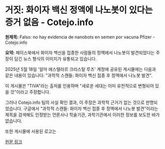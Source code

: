 # 거짓: 화이자 백신 정액에 나노봇이 있다는 증거 없음 - Cotejo.info

**원제목:** Falso: no hay evidencia de nanobots en semen por vacuna Pfizer - Cotejo.info

**요약:** 페이스북에서 화이자 백신을 접종한 사람들의 정액에서 나노봇이 발견되었다는 주장이 담긴 뉴스 형식의 이미지가 유통되고 있습니다.

2025년 5월 18일 '알마 에스텔라르 크리스탈 루즈' 계정에 공유된 게시물에는 다음과 같은 내용이 있습니다: "과학적 스캔들: 화이자 백신 접종 후 정액에서 나노봇 발견".

이 게시물은 "TIVA"라는 출처를 인용하며 "새로운 세대는 이미 유전적으로 변형되어 있을 것"이라고 주장합니다.

그러나 Cotejo.info 팀의 사실 확인 결과, 이 주장은 과학적 근거가 없는 것으로 판명되었습니다. 구글에서 "과학적 스캔들: 화이자 백신 접종 후 정액에서 나노봇 발견"이라는 제목을 검색해도 인정받는 언론사나 학술기관, 과학기관에서 이러한 정보를 보도한 바가 없습니다.

또한 게시물에 사용된 로고는

[원문 링크](https://cotejo.info/2025/07/falso-nanobots-semen-vacuna-pfizer/)
